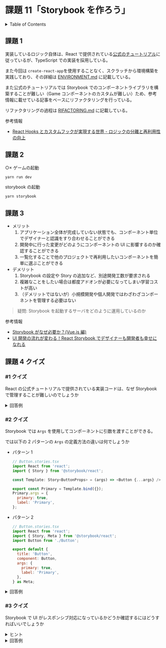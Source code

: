 # 課題 11「Storybook を作ろう」

<!-- START doctoc generated TOC please keep comment here to allow auto update -->
<!-- DON'T EDIT THIS SECTION, INSTEAD RE-RUN doctoc TO UPDATE -->
<details>
<summary>Table of Contents</summary>

- [課題 1](#%E8%AA%B2%E9%A1%8C-1)
- [課題 2](#%E8%AA%B2%E9%A1%8C-2)
- [課題 3](#%E8%AA%B2%E9%A1%8C-3)
- [課題 4 クイズ](#%E8%AA%B2%E9%A1%8C-4-%E3%82%AF%E3%82%A4%E3%82%BA)
  - [&#035;1 クイズ](#1-%E3%82%AF%E3%82%A4%E3%82%BA)
  - [&#035;2 クイズ](#2-%E3%82%AF%E3%82%A4%E3%82%BA)
  - [&#035;3 クイズ](#3-%E3%82%AF%E3%82%A4%E3%82%BA)

</details>
<!-- END doctoc generated TOC please keep comment here to allow auto update -->

## 課題 1

実装しているロジック自体は、React で提供されている[公式のチュートリアル](https://ja.reactjs.org/tutorial/tutorial.html)に従っているが、TypeScript での実装を採用している。

また今回は `create-react-app`を使用することなく、スクラッチから環境構築を実践しており、その詳細は [ENVIRONMENT.md](./ENVIRONMENT.md) に記載している。

また公式のチュートリアルでは Storybook でのコンポーネントライブラリを構築することが難しい（Game コンポーネントのカスタムが難しい）ため、参考情報に載せている記事をベースにリファクタリングを行っている。

リファクタリングの過程は [RIFACTORING.md](./RIFACTORING.md) に記載している。

参考情報

- [React Hooks とカスタムフックが実現する世界 - ロジックの分離と再利用性の向上](https://qiita.com/sonatard/items/617f324228f75b9c802f)

## 課題 2

○× ゲームの起動

```bash
yarn run dev
```

storybook の起動

```bash
yarn storybook
```

## 課題 3

- メリット
  1. アプリケーション全体が完成していない状態でも、コンポーネント単位でデザイナーと認識をすり合わせることができる
  2. 開発中に行った変更がどのようにコンポーネントの UI に影響するのか確認することができる
  3. 一覧化することで他のプロジェクトで再利用したいコンポーネントを簡単に選ぶことができる
- デメリット
  1. Storybook の設定や Story の追加など、別途開発工数が要求される
  2. 複雑なことをしたい場合は都度アドオンが必要になってしまい学習コストが高い
  3. （デメリットではないが）小規模開発や個人開発ではわざわざコンポーネントを管理する必要はない

> 疑問: Storybook を起動するサーバをどのように運用しているのか

参考情報

- [Storybook がなぜ必要か？(Vue.js 編)](https://qiita.com/masaakikunsan/items/dad8d84807918f3a43cb)
- [UI 開発の流れが変わる！React Storybook でデザイナーも開発者も幸せになれる](https://www.webprofessional.jp/react-storybook-develop-beautiful-user-interfaces-with-ease/)

## 課題 4 クイズ

### #1 クイズ

React の公式チュートリアルで提供されている実装コードは、なぜ Storybook で管理することが難しいのでしょうか

<details>
<summary>回答例</summary>
</details>

### #2 クイズ

Storybook では `Args` を使用してコンポーネントに引数を渡すことができる。

では以下の 2 パターンの `Args` の定義方法の違いは何でしょうか

- パターン 1

  ```js
  // Button.stories.tsx
  import React from 'react';
  import { Story } from '@storybook/react';

  const Template: Story<ButtonProps> = (args) => <Button {...args} />;

  export const Primary = Template.bind({});
  Primary.args = {
    primary: true,
    label: 'Primary',
  };
  ```

- パターン 2

  ```js
  // Button.stories.tsx
  import React from 'react';
  import { Story, Meta } from '@storybook/react';
  import Button from './Button';

  export default {
    title: 'Button',
    component: Button,
    args: {
      primary: true,
      label: 'Primary',
    },
  } as Meta;
  ```

<details>
<summary>回答例</summary>
</details>

### #3 クイズ

Storybook で UI がレスポンシブ対応になっているかどうか確認するにはどうすればいいでしょうか

<details>
<summary>ヒント</summary>

[[Storybook] Viewport](https://storybook.js.org/docs/react/essentials/viewport)

</details>

<details>
<summary>回答例</summary>
</details>
